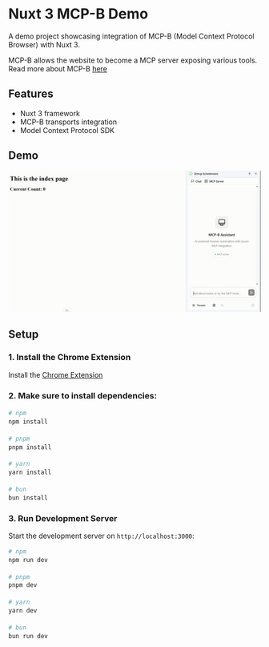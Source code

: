 # Nuxt 3 MCP-B Demo

A demo project showcasing integration of MCP-B (Model Context Protocol Browser) with Nuxt 3.

MCP-B allows the website to become a MCP server exposing various tools. Read more about MCP-B [here](https://github.com/MiguelsPizza/WebMCP?tab=readme-ov-file)

## Features

- Nuxt 3 framework
- MCP-B transports integration
- Model Context Protocol SDK

## Demo

<img src="assets/demo.gif" alt="Demo animation" width="600" />

## Setup

### 1. Install the Chrome Extension

Install the [Chrome Extension](https://chromewebstore.google.com/detail/mcp-b/daohopfhkdelnpemnhlekblhnikhdhfa?authuser=0&hl=en)

### 2. Make sure to install dependencies:

```bash
# npm
npm install

# pnpm
pnpm install

# yarn
yarn install

# bun
bun install
```

### 3. Run Development Server

Start the development server on `http://localhost:3000`:

```bash
# npm
npm run dev

# pnpm
pnpm dev

# yarn
yarn dev

# bun
bun run dev
```

